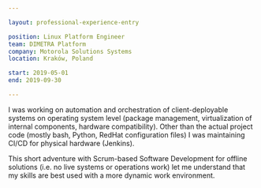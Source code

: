 ```yaml
---

layout: professional-experience-entry

position: Linux Platform Engineer
team: DIMETRA Platform
company: Motorola Solutions Systems
location: Kraków, Poland

start: 2019-05-01
end: 2019-09-30

---
```


I was working on automation and orchestration of client-deployable systems on operating system level (package management, virtualization of internal components, hardware compatibility). Other than the actual project code (mostly bash, Python, RedHat configuration files) I was maintaining CI/CD for physical hardware (Jenkins).

This short adventure with Scrum-based Software Development for offline solutions (i.e. no live systems or operations work) let me understand that my skills are best used with a more dynamic work environment.

